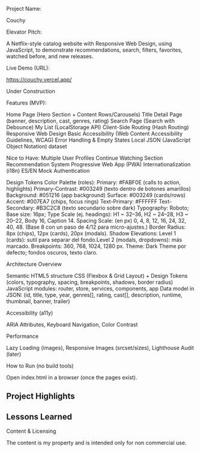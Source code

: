 Project Name: 

  Couchy
  

Elevator Pitch: 

  A Netflix-style catalog website with Responsive Web Design, using JavaScript, to demonstrate recommendations, search, filters, favorites, watched before, and new releases.


Live Demo (URL): 

https://couchy.vercel.app/

Under Construction
  

Features (MVP):

  Home Page (Hero Section + Content Rows/Carousels)
  Title Detail Page (banner, description, cast, genres, rating)
  Search Page (Search with Debounce)
  My List (LocalStorage API)
  Client-Side Routing (Hash Routing)
  Responsive Web Design
  Basic Accessibility (Web Content Accessibility Guidelines, WCAG)
  Error Handling & Empty States
  Local JSON (JavaScript Object Notation) dataset

Nice to Have: 
  Multiple User Profiles
  Continue Watching Section
  Recommendation System
  Progressive Web App (PWA)
  Internationalization (i18n) ES/EN
  Mock Authentication
  

Design Tokens
  Color Palette (roles):
  Primary: #FABF0E (calls to action, highlights)
  Primary-Contrast: #003249 (texto dentro de botones amarillos)
  Background: #051216 (app background)
  Surface: #003249 (cards/rows)
  Accent: #007EA7 (chips, focus rings)
  Text-Primary: #FFFFFF
  Text-Secondary: #B3C2C8 (texto secundario sobre dark)
  Typography: Roboto; Base size: 16px; Type Scale (ej. headings):
  H1 ~ 32–36, H2 ~ 24–28, H3 ~ 20–22, Body 16, Caption 14.
  Spacing Scale: (en px) 0, 4, 8, 12, 16, 24, 32, 40, 48.
  (Base 8 con un paso de 4/12 para micro-ajustes.)
  Border Radius: 8px (chips), 12px (cards), 20px (modals).
  Shadow Elevations:
  Level 1 (cards): sutil para separar del fondo.Level 2 (modals, dropdowns): más marcado.
  Breakpoints: 360, 768, 1024, 1280 px.
  Theme: Dark Theme por defecto; fondos oscuros, texto claro.

  
Architecture Overview

  Semantic HTML5 structure
  CSS (Flexbox & Grid Layout) + Design Tokens (colors, typography, spacing, breakpoints, shadows, border radius)
  JavaScript modules: router, store, services, components, app
  Data model in JSON: (id, title, type, year, genres[], rating, cast[], description, runtime, thumbnail, banner, trailer)
  

Accessibility (a11y)

  ARIA Attributes, Keyboard Navigation, Color Contrast
  

Performance

  Lazy Loading (images), Responsive Images (srcset/sizes), Lighthouse Audit (later)
  

How to Run (no build tools)

  Open index.html in a browser (once the pages exist).
  

Project Highlights
------------------

Lessons Learned
-----------------

Content & Licensing

  The content is my property and is intended only for non commercial use. 


  
